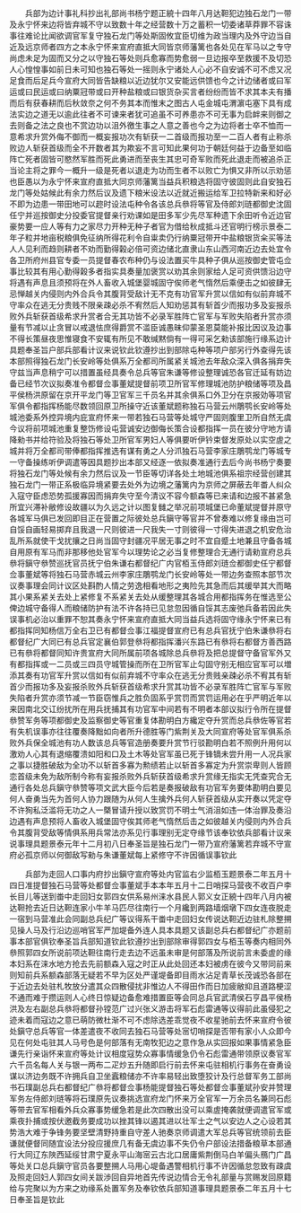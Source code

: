 <!-- { "loadSidebar": true } -->
　　兵部为边计事礼科抄出礼部尚书杨宁题正綂十四年八月达靼犯边独石龙门一带及永宁怀来边将皆弃城不守以致数十年之经营数十万之蓄积一切委诸草莽罪不容诛事往难论比闻欲调官军复守独石龙门等处斯固攸宜臣切维为政当理内及外守边当自近及远京师者四方之本永宁怀来宣府直抵大同皆京师藩篱也各处见在军马以之专守尚虑未足为固而又分之以守独石等处则兵愈寡而势愈弱一旦边报卒至救援不及切恐人心惶惶事如前日未可知也独石等处一摇则永宁诸处人心必不自安诚不可不虑又况足食而后足兵今宣府大同皆告缺粮以近边犹尔又安能远供馈也今之计边储者或曰军运或曰民运或曰纳粟冠带或曰开种盐粮或曰银货杂买言者纷纷而皆不求其本夫有播而后有获春耕而后秋敛奈之何不务其本而惟末之图古人屯金城屯渭濵屯塞下具有成法实边之道无以逾此往者不可谏来者犹可追虽不可养患亦不可无事为启衅来则御之去则备之法之良也不赏边功以沮外徼生事之人意之善也今之为边将者士卒不恤而一意希求升赏外侮不御而一概妄报功次有斩获一二首级而报功至一二百人者有止称杀败边人斩获首级而全不开数者其为欺妄不言可知此果何功于朝廷何益于边备至如临阵亡死者固皆可愍然军胜而死此勇进而至丧生其忠可奇军败而死此退走而被追杀正当论主将之罪今一概升一级是死者以退走为功而生者不以败亡为惧又非所以示劝惩也臣愚以为永宁怀来宣府直抵大同京师藩篱当益兵积粮选将固守彼固则此自安独石龙门等处姑候此有余力然后议及遗下粮米设法以近就近搬运给军卫拉特新来和好必不即为边患一带田地可以趂时设法屯种令各该总兵叅将等官及侍郎刘琏都御史沈固任宁并巡按御史分投委官提督亲行劝课如是田多军少先尽军种遗下余田听令近边官豪势要一应人等有力之家尽力开种无种子者官为借给秋成抵斗还官明行榜示景泰二年子粒并地亩税粮俱免征纳所得花利令自粜卖仍行纳粟冠带开中盐粮银货籴买等法人人见利而趋则耕者不劝而勤得榖必倍可资边储北直隶山东山西河南近边去处宜令各卫所府州县官专委一员提督春农布种仍与设法置买牛具种子俱从巡按御史管屯佥事比较其有用心勤得榖多者指实具奏量加褒赏以劝其余则家给人足可资供馈沿边守将遇有声息且须预将在外人畜收入城堡婴城固守俟师老气惰然后乘便击之如彼肆无忌惮越关内侵则内外合兵令其腹背受敌计无不克有功官军升赏以信如有似前弃城不守率众在逃无分贵贱不限亲疎必杀不宥然后人知劝惩其有斩首少而报功多及妄报杀败外兵斩获首级希求升赏者合无其功皆不必录军胜阵亡官军与军败失陷者升赏亦须量有节减以止贪冒以戒退怯庶得爵赏不滥臣诚愚昧仰蒙圣恩莫能补报比因议及边事不得长策昼夜思惟寝食不安辄有所见不敢缄黙倘有一得可采乞勑该部施行缘系边计具题奉圣旨户部兵部看计议来说钦此钦遵抄出到部除屯种等项户部另行外查得先该本部照得独石龙门长安岭等处俱系万全都司所属紧关城池去年敌众深入俱各捐弃失守兹当声息稍宁可以措置虽经具奏令总兵等官朱谦等修设整理诚恐各官迁延有妨边备已经节次议拟奏准令都督佥事董斌提督前项卫所官军修理城池防护粮储等项及昌平侯杨洪原留在京开平龙门等卫官军三千员名并其余俱系口外卫分在京报効等项官军俱令都指挥杨能尽数领回原卫所操守近该董斌题称独石马营云州鵰鹗长安岭等处城池委系外控异境内庇宣府怀来一带若独石马营等处城守严固则腹里卫所自然无虞今议将前项城池重复整饬修设屯营诚安边御侮长策合设都指挥一员在彼分守地方请降勑书并给符验及将独石等处卫所官军男妇人等俱要听伊钤束督发原处以实空虗之城并将万全都司带俸都指挥推选有谋有勇之人分沠独石马营李家庄鵰鹗龙门等城专一守备操练听伊调遣等因具题抄出本部又经逐一依拟奏准通行去后今尚书杨宁奏要将独石龙门等处候有余力然后议及一节臣等切详各处土地城池俱系祖宗经营创建其独石龙门一带正系极临异境紧要去处外为边境之藩篱内为京师之屏蔽去年畨人纠众入寇守臣虑恐势孤援寡因而捐弃失守至今清议不容今额森等已来请和边报不甚紧急所宜兴滞补敝修设故疆以为久远之计以图复雠之举况前项城堡已命董斌提督并原守各城军马俱已发回即目正在营置之际彼处总兵鎭守等官并不曾奏难以修复缘由岂可自馁自画轻易掷弃且我退一尺则彼进一尺我失一寸则彼得一寸得失进退之机安危治乱所系就使干戈扰攘之日尚当固守封疆况平居无事之时不宜自蹙土地兼且守备各城自用原有军马而非那移他处官军今以理势论之必当复修整理合无通行请勑宣府总兵叅将鎭守叅赞巡抚官员抚宁伯朱谦右都督纪广内官栢玉侍郎刘琏佥都御史任宁都督佥事董斌等将独石马营赤城云州李家庄鵰鹗龙门长安岭等处一带边务查照本部节次议奏事理会同计议区处斟酌人情之劳逸相看地形之夷险先其急而后其缓举其大而略其小果系紧关去处上紧修复不系紧关去处从缓整理其各城合用都指挥务在惟选至公俾边城守备得人而粮储防护有法不许各持已见怠忽因循自馁其志废弛兵备若因此失误事机必治以重罪不恕其奏永宁怀来宣府直抵大同当益兵选将固守缘永宁怀来已有都指挥同知杨信万全右卫已有都督佥事江福提督宣府已有总兵官抚宁伯朱谦叅将右都督纪广大同已有总兵官定襄伯郭登叅将都指挥潘兴东路已有叅将右都督方善西路已有叅将都督同知许贵宣府大同所属前项各城除总兵叅将及把总提督守备官军外又有都指挥或一二员或三四员守城管操而所在卫所官军止勾固守别无相应官军可以増添其奏有功官军升赏以信如有似前弃城不守率众在逃无分贵贱亲疎必杀不宥其有斩首少而报功多及妄报杀败外兵斩获首级希求升赏其功皆不必录军胜阵亡官军与军败失陷者升赏亦须节减一节臣窃惟兵之胜负固系乎赏罚而赏罚运用必在乎严明近年以来因南北交讧纷扰所在用兵抚捕其有功官军中间若有不明者本部议拟行令所在提督叅赞军务等项都御史及监察御史等官重复体勘明白方纔定夺升赏而总兵叅佐等官若有失机误事亦往往覆奏降黜如向者所升德胜等门紫荆关及大同宣府等处官军俱系杀败外兵保全城池有功人数该总兵等官造册奏要升赏节行驳勘明白若不照例升用何以激劝人心其有退缩覆溃如阳和口及土木等处官军虽已死于锋镝未尝升用一人况兵家之事以捷胜破敌为全功不以斩首多寡为勲绩若止以斩首多寡定为升赏崇卑则人皆顾恋首级未免为敌所制今称有妄报杀败外兵斩获首级希求升赏缘无指实无凭查究合无通行各处总兵鎭守叅赞等项文武大臣今后若是奏报破敌有功官军务要体勘明白要见何人奋勇当先为首何人协力跟随为从何人生擒外兵何人斩获首级从实开奏以凭定夺不许狥私泛滥将无功之人一槩冒请升授以致赏罚不明士气消沮如违一体治罪及奏沿边遇有声息预将人畜收入城堡固守俟其师老气惰然后击之如彼越关内侵则内外合兵令其腹背受敌等情俱系用兵常法亦系见行事理别无定夺缘节该奉钦依兵部看计议来说事理具题景泰元年十二月初八日奉圣旨是独石龙门一带乃宣府藩篱若弃城不守宣府必孤京师以何御敌写勑与朱谦董斌每上紧修守不许因循误事钦此

　　兵部为走回人口事内府抄出鎭守宣府等处内官监右少监栢玉题景泰二年五月十四日准提督独石马营等处都督佥事董斌手本本年五月十二日哨探马营夜不收百户李长目儿等送到畨中走回妇女郭四女供系易州涞水县民人郭义女正綂十四年八月内被达靼抢去近日达靼连家小牛羊马匹尽往南行一个月纔到两路墙烟墩下四女连夜脱走一宿到马营准此会同副总兵纪广等议得系干畨中走回妇女传说达靼近边驻札除整搠见操人马及行沿边巡哨官军严加堤备外连人具本具题又该副总兵右都督纪广亦题前事本部官俱钦奉圣旨兵部知道钦此钦遵抄出到部除审得郭四女与栢玉等奏内相同外叅照郭四女所说前项达靼往南行走去边不远虽未审是何部落及所说前言未委虗的缘本妇系在涞水地方抢去先前额森入寇之时正从此处回还本妇被虏在彼今又带同前来则知前兵系额森部落无疑若不早为区处严谨堤备即目雨水沾足青草长茂诚恐各部在于近边去处驻札牧放分遣其众四散侵扰非惟边人不得田作而日加疲敝抑且道路梗涩不通而难于攒运则人心终日惊疑边备愈难措置臣等会同总兵官武清侯石亨昌平侯杨洪及左右副总兵叅将都督孙镗范广过兴张义游击将军石彪雷通等议得前此虽侵犯之迹未着而寇边之意已萌防微杜渐不可不虑除选差乖觉夜不收星驰前去怀来宣府令彼处鎭守总兵等官一体差遣夜不收同去独石马营等处宻切哨探是否带有家小人众即今见在何处屯驻其人马号色是何部落有无南牧犯边之意作急从实回报如果事情紧急臣谦先行亲诣怀来宣府等处计议相度寇势众寡事情缓急仍令石彪雷通带领原议奏官军六千员名每人关与银一两布二疋炒五升随即启行前去怀来屯驻相机行事务在奋勇设谋以济边务既不许拥兵自卫坐蠧粮储亦不许率易轻出致堕狡计及行总督军务工部尚书石璞副总兵右都督纪广叅将都督佥事杨能提督独石等处都督佥事董斌孙安并赞理军务左侍郎刘琏等将石璞原先议奏挑选宣府龙门怀来万全官军一万余员名兼同石彪等带去官军相看外兵众寡事势缓急若是此次四散出没可以乘虗掩袭就便调遣官军或乘夜扑捕或按伏邀截务要成功以挫其锋以遏其进以壮军士之气以安边人之心设若其势浩大难于争锋务要坚壁清野持重自守差人驰奏京师调遣大军总兵等官统领前去臣谦就便督同随宜设法分投应援庶几有备无虞边事不失仍令户部设法措备粮草本部通行大同辽东陜西延绥甘肃宁夏永平山海宻云古北口居庸紫荆倒马白羊偏头鴈门广昌等处关口总兵鎭守官员各要整搠人马用心堤备遇警相机行事不许因循怠忽致有疎虞及照走回妇人郭四女间关跋渉回自异地首先传说边情合无令礼部量与赏赐发回原籍给与完聚以为方来之劝缘系处置军务及奉钦依兵部知道事理具题景泰二年五月十七日奉圣旨是钦此

